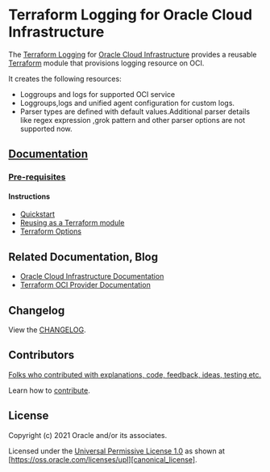 # Terraform Logging for Oracle Cloud Infrastructure

The [Terraform Logging][repo] for [Oracle Cloud Infrastructure][OCI] provides a reusable [Terraform][terraform] module that provisions logging resource on OCI.

It creates the following resources:

* Loggroups and logs for supported OCI service
* Loggroups,logs and unified agent configuration for custom logs.
* Parser types are defined with default values.Additional parser details like regex expression ,grok pattern and other parser options are not supported now.

## [Documentation][docs]

### [Pre-requisites][prerequisites]

#### Instructions

* [Quickstart][quickstart]
* [Reusing as a Terraform module][reuse]
* [Terraform Options][terraform_options]

## Related Documentation, Blog

* [Oracle Cloud Infrastructure Documentation][oci_documentation]
* [Terraform OCI Provider Documentation][terraform_oci]


## Changelog

View the [CHANGELOG][changelog].

## Contributors

[Folks who contributed with explanations, code, feedback, ideas, testing etc.][contributors]

Learn how to [contribute][contributing].

## License

Copyright (c) 2021 Oracle and/or its associates.

Licensed under the [Universal Permissive License 1.0][license] as shown at
[https://oss.oracle.com/licenses/upl][canonical_license].

<!-- Links reference section -->
[changelog]: https://github.com/oracle-terraform-modules/terraform-oci-logging/blob/main/CHANGELOG.adoc
[contributing]: https://github.com/oracle-terraform-modules/terraform-oci-logging/blob/main/CONTRIBUTING.adoc
[contributors]: https://github.com/oracle-terraform-modules/terraform-oci-logging/blob/main/CONTRIBUTORS.adoc
[docs]: https://github.com/oracle-terraform-modules/terraform-oci-logging/tree/main/docs

[license]: https://github.com/oracle-terraform-modules/terraform-oci-logging/blob/main/LICENSE
[canonical_license]: https://oss.oracle.com/licenses/upl/

[oci]: https://cloud.oracle.com/cloud-infrastructure
[oci_documentation]: https://docs.cloud.oracle.com/iaas/Content/home.htm

[oracle]: https://www.oracle.com
[prerequisites]: https://github.com/oracle-terraform-modules/terraform-oci-logging/blob/main/docs/prerequisites.adoc

[quickstart]: https://github.com/oracle-terraform-modules/terraform-oci-logging/blob/main/docs/quickstart.adoc
[repo]: https://github.com/oracle-terraform-modules/terraform-oci-logging
[reuse]: https://github.com/oracle-terraform-modules/terraform-oci-logging/tree/main/examples
[terraform]: https://www.terraform.io
[terraform_oci]: https://www.terraform.io/docs/providers/oci/index.html
[terraform_options]: https://github.com/oracle-terraform-modules/terraform-oci-logging/blob/main/docs/terraformoptions.adoc
<!-- Links reference section -->
